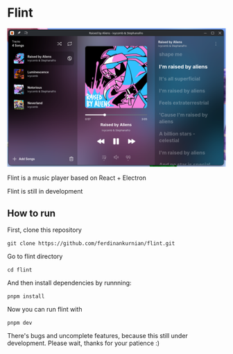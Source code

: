 # Flint

![Gambar lokal](./docs/screenshot.png)

Flint is a music player based on React + Electron

Flint is still in development

## How to run
First, clone this repository
```
git clone https://github.com/ferdinankurnian/flint.git
```

Go to flint directory
```
cd flint
```

And then install dependencies by runnning:
```
pnpm install
```

Now you can run flint with
```
pnpm dev
```

There's bugs and uncomplete features, because this still under development.
Please wait, thanks for your patience :)

